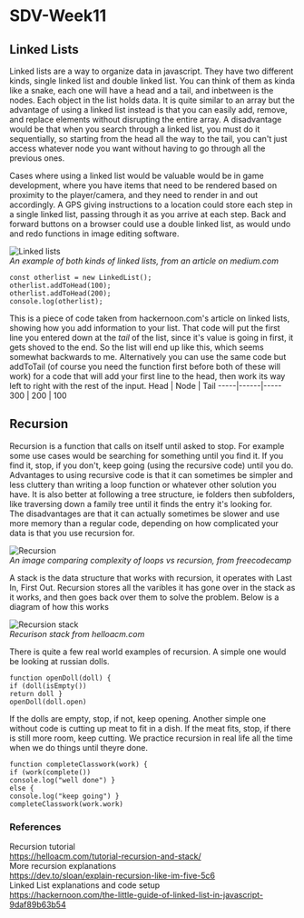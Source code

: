 # SDV-Week11

## Linked Lists
Linked lists are a way to organize data in javascript. They have two different kinds, single linked list and double linked list. You can think of them as kinda like a snake, each one will have a head and a tail, and inbetween is the nodes. Each object in the list holds data. It is quite similar to an array but the advantage of using a linked list instead is that you can easily add, remove, and replace elements without disrupting the entire array. A disadvantage would be that when you search through a linked list, you must do it sequentially, so starting from the head all the way to the tail, you can't just access whatever node you want without having to go through all the previous ones.

Cases where using a linked list would be valuable would be in game development, where you have items that need to be rendered based on proximity to the player/camera, and they need to render in and out accordingly. A GPS giving instructions to a location could store each step in a single linked list, passing through it as you arrive at each step. Back and forward buttons on a browser could use a double linked list, as would undo and redo functions in image editing software.

![Linked lists](https://miro.medium.com/max/1230/1*iMYmkYDCSrXXdwpbqm-ekA.jpeg)  
*An example of both kinds of linked lists, from an article on medium.com*


`const otherlist = new LinkedList();`  
`otherlist.addToHead(100);`  
`otherlist.addToHead(200);`  
`console.log(otherlist);`  

This is a piece of code taken from hackernoon.com's article on linked lists, showing how you add information to your list. That code will put the first line you entered down at the *tail* of the list, since it's value is going in first, it gets shoved to the end. So the list will end up like this, which seems somewhat backwards to me. Alternatively you can use the same code but addToTail (of course you need the function first before both of these will work) for a code that will add your first line to the head, then work its way left to right with the rest of the input.
Head | Node | Tail
-----|------|-----
300 | 200 | 100


## Recursion
Recursion is a function that calls on itself until asked to stop. For example some use cases would be searching for something until you find it. If you find it, stop, if you don't, keep going (using the recursive code) until you do.
Advantages to using recursive code is that it can sometimes be simpler and less cluttery than writing a loop function or whatever other solution you have. It is also better at following a tree structure, ie folders then subfolders, like traversing down a family tree until it finds the entry it's looking for.  
The disadvantages are that it can actually sometimes be slower and use more memory than a regular code, depending on how complicated your data is that you use recursion for.

![Recursion](https://miro.medium.com/max/1400/1*dXFC8vq6xJ8Ud1Zeu24eUQ.png)  
*An image comparing complexity of loops vs recursion, from freecodecamp*

A stack is the data structure that works with recursion, it operates with Last In, First Out. Recursion stores all the varibles it has gone over in the stack as it works, and then goes back over them to solve the problem. Below is a diagram of how this works

![Recursion stack](https://helloacm.com/wp-content/uploads/2018/05/first-in-last-out-stack.jpg)  
*Recurison stack from helloacm.com*

There is quite a few real world examples of recursion. A simple one would be looking at russian dolls.

`function openDoll(doll) {`  
`if (doll(isEmpty())`  
`return doll }`  
`openDoll(doll.open)`

If the dolls are empty, stop, if not, keep opening. Another simple one without code is cutting up meat to fit in a dish. If the meat fits, stop, if there is still more room, keep cutting. We practice recursion in real life all the time when we do things until theyre done.

`function completeClasswork(work) {`  
`if (work(complete())`  
`console.log("well done") }`  
`else {`  
`console.log("keep going") }`  
`completeClasswork(work.work)`

### References
Recursion tutorial  
https://helloacm.com/tutorial-recursion-and-stack/  
More recursion explanations  
https://dev.to/sloan/explain-recursion-like-im-five-5c6  
Linked List explanations and code setup  
https://hackernoon.com/the-little-guide-of-linked-list-in-javascript-9daf89b63b54
